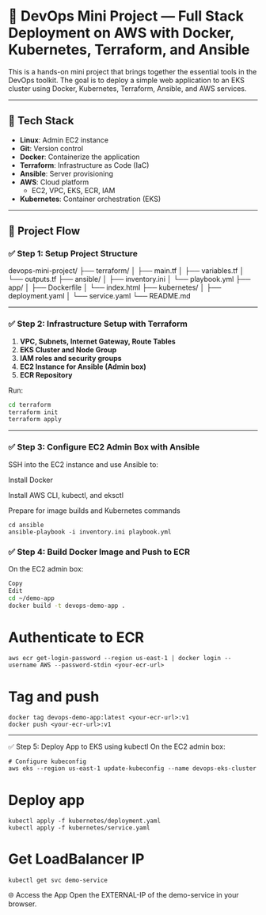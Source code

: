 # 🚀 DevOps Mini Project — Full Stack Deployment on AWS with Docker, Kubernetes, Terraform, and Ansible

This is a hands-on mini project that brings together the essential tools in the DevOps toolkit. The goal is to deploy a simple web application to an EKS cluster using Docker, Kubernetes, Terraform, Ansible, and AWS services.

---

## 🧰 Tech Stack

- **Linux**: Admin EC2 instance
- **Git**: Version control
- **Docker**: Containerize the application
- **Terraform**: Infrastructure as Code (IaC)
- **Ansible**: Server provisioning
- **AWS**: Cloud platform
  - EC2, VPC, EKS, ECR, IAM
- **Kubernetes**: Container orchestration (EKS)

---

## 🔧 Project Flow

### ✅ Step 1: Setup Project Structure

devops-mini-project/
├── terraform/
│   ├── main.tf
│   ├── variables.tf
│   └── outputs.tf
├── ansible/
│   ├── inventory.ini
│   └── playbook.yml
├── app/
│   ├── Dockerfile
│   └── index.html
├── kubernetes/
│   ├── deployment.yaml
│   └── service.yaml
└── README.md


---

### ✅ Step 2: Infrastructure Setup with Terraform

1. **VPC, Subnets, Internet Gateway, Route Tables**
2. **EKS Cluster and Node Group**
3. **IAM roles and security groups**
4. **EC2 Instance for Ansible (Admin box)**
5. **ECR Repository**

Run:

```bash
cd terraform
terraform init
terraform apply
```
---
### ✅ Step 3: Configure EC2 Admin Box with Ansible
SSH into the EC2 instance and use Ansible to:

Install Docker

Install AWS CLI, kubectl, and eksctl

Prepare for image builds and Kubernetes commands
```
cd ansible
ansible-playbook -i inventory.ini playbook.yml
```
### ✅ Step 4: Build Docker Image and Push to ECR
On the EC2 admin box:

```bash
Copy
Edit
cd ~/demo-app
docker build -t devops-demo-app .
```
# Authenticate to ECR
```
aws ecr get-login-password --region us-east-1 | docker login --username AWS --password-stdin <your-ecr-url>
```
# Tag and push
```
docker tag devops-demo-app:latest <your-ecr-url>:v1
docker push <your-ecr-url>:v1
```
---

✅ Step 5: Deploy App to EKS using kubectl
On the EC2 admin box:
```
# Configure kubeconfig
aws eks --region us-east-1 update-kubeconfig --name devops-eks-cluster
```
# Deploy app
```
kubectl apply -f kubernetes/deployment.yaml
kubectl apply -f kubernetes/service.yaml
```
# Get LoadBalancer IP
```
kubectl get svc demo-service
```
🌐 Access the App
Open the EXTERNAL-IP of the demo-service in your browser.
